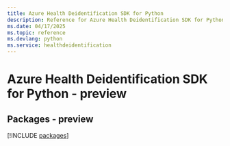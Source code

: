 ```yaml
---
title: Azure Health Deidentification SDK for Python
description: Reference for Azure Health Deidentification SDK for Python
ms.date: 04/17/2025
ms.topic: reference
ms.devlang: python
ms.service: healthdeidentification
---
```

# Azure Health Deidentification SDK for Python - preview
## Packages - preview
[!INCLUDE [packages](health-deidentification-index.md)]